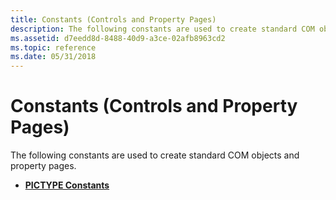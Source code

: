 ```yaml
---
title: Constants (Controls and Property Pages)
description: The following constants are used to create standard COM objects and property pages.
ms.assetid: d7eedd8d-8488-40d9-a3ce-02afb8963cd2
ms.topic: reference
ms.date: 05/31/2018
---
```


# Constants (Controls and Property Pages)

The following constants are used to create standard COM objects and property pages.

-   [**PICTYPE Constants**](pictype-constants.md)

 

 





